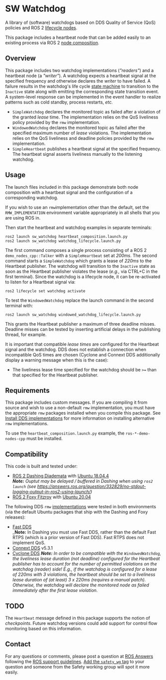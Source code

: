 # SW Watchdog

A library of (software) watchdogs based on DDS Quality of Service (QoS) policies and ROS 2 [lifecycle nodes](https://github.com/ros2/demos/blob/master/lifecycle/README.rst).

This package includes a heartbeat node that can be added easily to an existing process via ROS 2 [node composition](https://index.ros.org/doc/ros2/Tutorials/Composition/).

## Overview

This package includes two watchdog implementations (*"readers"*) and a heartbeat node (a *"writer"*). A watchdog expects a heartbeat signal at the specified frequency and otherwise declares the *writer* to have failed. A failure results in the watchdog's life cycle [state machine](https://design.ros2.org/articles/node_lifecycle.html) to transition to the `Inactive` state along with emitting the corresponding state transition event. A system-level response can be implemented in the event handler to realize patterns such as cold standby, process restarts, *etc.*

* `SimpleWatchdog` declares the monitored topic as failed after a violation of the granted *lease* time. The implementation relies on the QoS liveliness policy provided by the `rmw` implementation.
* `WindowedWatchdog` declares the monitored topic as failed after the specified maximum number of *lease* violations. The implementation relies on the QoS liveliness and deadline policies provided by the `rmw` implementation.
* `SimpleHeartbeat` publishes a heartbeat signal at the specified frequency. The heartbeat signal asserts liveliness manually to the listening watchdog.

## Usage

The launch files included in this package demonstrate both node composition with a heartbeat signal and the configuration of a corresponding watchdog.

If you wish to use an `rmw`implementation other than the default, set the `RMW_IMPLEMENTATION` environment variable appropriately in all shells that you are using ROS in.

Then start the heartbeat and watchdog examples in separate terminals:
```
ros2 launch sw_watchdog heartbeat_composition.launch.py
ros2 launch sw_watchdog watchdog_lifecycle.launch.py

```
The first command composes a single process consisting of a ROS 2 `demo_nodes_cpp::Talker` with a `SimpleHeartbeat` set at *200ms*. The second command starts a `SimpleWatchdog` which grants a lease of *220ms* to the Heartbeat publisher. The watchdog will transition to the `Inactive` state as soon as the Heartbeat publisher violates the lease (*e.g.,* via CTRL+C in the first terminal). Since the watchdog is a lifecycle node, it can be re-activated to listen for a Heartbeat signal via:
```
ros2 lifecycle set watchdog activate
```

To test the `WindowedWatchdog` replace the launch command in the second terminal with:
```
ros2 launch sw_watchdog windowed_watchdog_lifecycle.launch.py
```
This grants the Heartbeat publisher a maximum of three deadline misses. Deadline misses can be tested by inserting artificial delays in the publishing thread, for example.

It is important that compatible *lease times* are configured for the Heartbeat signal and the watchdog. DDS does not establish a connection when incompatible QoS times are chosen (Cyclone and Connext DDS additionally display a warning message when this is the case):
* The liveliness lease time specified for the watchdog should be `>=` than that specified for the Heartbeat publisher.

## Requirements

This package includes custom messages.
If you are compiling it from source and wish to use a non-default `rmw` implementation, you must have the appropriate `rmw` packages installed when you compile this package.
See [Install DDS implementations](https://index.ros.org/doc/ros2/Installation/DDS-Implementations/) for more information on installing alternative `rmw` implementations.

To use the `heartbeat_composition.launch.py` example, the `ros-*-demo-nodes-cpp` must be installed.

## Compatibility

This code is built and tested under:

* [ROS 2 Dashing Diademata](https://index.ros.org/doc/ros2/Installation/Dashing/) with [Ubuntu 18.04.4](http://releases.ubuntu.com/18.04/)  
  _**Note:** Ouptut may be delayed / buffered in Dashing when using `ros2 launch` (see https://answers.ros.org/question/332829/no-stdout-logging-output-in-ros2-using-launch/)_
* [ROS 2 Foxy Fitzroy](https://index.ros.org/doc/ros2/Installation/Foxy/) with [Ubuntu 20.04](http://releases.ubuntu.com/20.04/)

The following DDS `rmw` [implementations](https://index.ros.org/doc/ros2/Concepts/DDS-and-ROS-middleware-implementations/) were tested in both environments (via the default Ubuntu packages that ship with the Dashing and Foxy releases):
* [Fast DDS](https://www.eprosima.com/index.php/products-all/eprosima-fast-dds)  
  _**Note:** In Dashing you must use Fast DDS, rather than the default Fast RTPS (which is a prior version of Fast DDS). Fast RTPS does not implement QoS.
* [Connext DDS](https://www.rti.com/products/) v5.3.1
* [Cyclone DDS](https://projects.eclipse.org/projects/iot.cyclonedds)
  _**Note:** In order to be compatible with the `WindowedWatchdog`, the liveliness lease duration (not deadline) configured for the Heartbeat publisher has to account for the number of permitted violations on the watchdog (reader) side! E.g., if the watchdog is configured for a lease of *220ms* with *3* violations, the heartbeat should be set to a liveliness lease duration of (at least) *3 x 220ms* (requires a manual patch). Otherwise, the watchdog will declare the monitored node as failed immediately after the first lease violation._

## TODO

The `Heartbeat` message defined in this package supports the notion of *checkpoints*. Future watchdog versions could add support for control flow monitoring based on this information.

## Contact

For any questions or comments, please post a question at [ROS Answers](http://answers.ros.org/questions) following the [ROS support guidelines](http://wiki.ros.org/Support).
[Add the `safety_wg` tag](https://answers.ros.org/questions/ask/?tags=safety_wg) to your question and someone from the Safety working group will spot it more easily.
